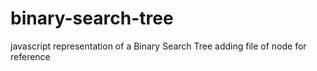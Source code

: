 # binary-search-tree
javascript representation of a Binary Search Tree
adding file of node for reference
